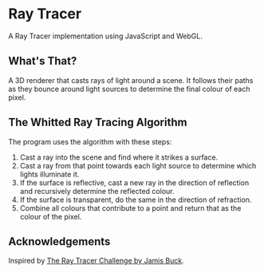 # Ray Tracer

A Ray Tracer implementation using JavaScript and WebGL.

## What's That?

A 3D renderer that casts rays of light around a scene. It follows their paths as they bounce around light sources to determine the final colour of each pixel.

## The Whitted Ray Tracing Algorithm

The program uses the algorithm with these steps:

1. Cast a ray into the scene and find where it strikes a surface.
2. Cast a ray from that point towards each light source to determine which lights illuminate it.
3. If the surface is reflective, cast a new ray in the direction of reflection and recursively determine the reflected colour.
4. If the surface is transparent, do the same in the direction of refraction.
5. Combine all colours that contribute to a point and return that as the colour of the pixel.

## Acknowledgements

Inspired by [The Ray Tracer Challenge by Jamis Buck](http://raytracerchallenge.com/).

